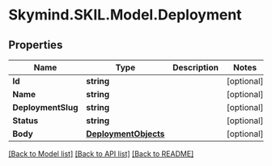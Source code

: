# Skymind.SKIL.Model.Deployment
## Properties

Name | Type | Description | Notes
------------ | ------------- | ------------- | -------------
**Id** | **string** |  | [optional] 
**Name** | **string** |  | [optional] 
**DeploymentSlug** | **string** |  | [optional] 
**Status** | **string** |  | [optional] 
**Body** | [**DeploymentObjects**](DeploymentObjects.md) |  | [optional] 

[[Back to Model list]](../README.md#documentation-for-models) [[Back to API list]](../README.md#documentation-for-api-endpoints) [[Back to README]](../README.md)

